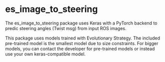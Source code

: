 # es_image_to_steering

The es_image_to_steering package uses Keras with a PyTorch backend to predic steering angles (Twist msg) from input ROS images.

This package uses models trained with Evolutionary Strategy. The included pre-trained model is the smallest model due to size constraints. For bigger models, you can contact the developer for pre-trained models or instead use your own keras-compatible model.
